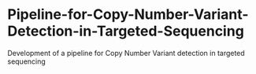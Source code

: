 # Pipeline-for-Copy-Number-Variant-Detection-in-Targeted-Sequencing
Development of a pipeline for Copy Number Variant detection in targeted sequencing

